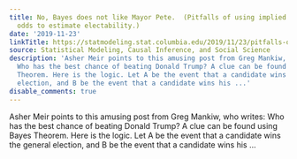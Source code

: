 ```yaml
---
title: No, Bayes does not like Mayor Pete.  (Pitfalls of using implied betting market
  odds to estimate electability.)
date: '2019-11-23'
linkTitle: https://statmodeling.stat.columbia.edu/2019/11/23/pitfalls-of-using-implied-betting-market-odds-to-estimate-electability/
source: Statistical Modeling, Causal Inference, and Social Science
description: 'Asher Meir points to this amusing post from Greg Mankiw, who writes:
  Who has the best chance of beating Donald Trump? A clue can be found using Bayes
  Theorem. Here is the logic. Let A be the event that a candidate wins the general
  election, and B be the event that a candidate wins his ...'
disable_comments: true
---
```

Asher Meir points to this amusing post from Greg Mankiw, who writes: Who has the best chance of beating Donald Trump? A clue can be found using Bayes Theorem. Here is the logic. Let A be the event that a candidate wins the general election, and B be the event that a candidate wins his ...